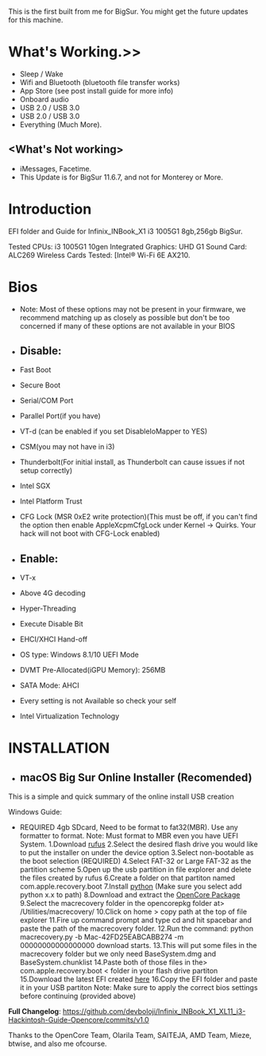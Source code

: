 This is the first built from me for BigSur.  You might get the future updates for this machine.

# What's Working.>>
- Sleep / Wake
- Wifi and Bluetooth (bluetooth file transfer works)
-  App Store (see post install guide for more info)
- Onboard audio
- USB 2.0 / USB 3.0
- USB 2.0 / USB 3.0
- Everything (Much More).

## <What's Not working>
* iMessages, Facetime.
* This Update is for BigSur 11.6.7, and not for Monterey or More.

# Introduction
EFI folder and Guide for Infinix_INBook_X1 i3 1005G1 8gb,256gb BigSur.

Tested CPUs: i3 1005G1 10gen
Integrated Graphics: UHD G1
Sound Card: ALC269
Wireless Cards Tested: [Intel® Wi-Fi 6E AX210.

# Bios
- Note: Most of these options may not be present in your firmware, we recommend matching up as closely as possible but don't be too concerned if many of these options are not available in your BIOS
- ## Disable:
- Fast Boot
- Secure Boot
- Serial/COM Port
- Parallel Port(if you have)
- VT-d (can be enabled if you set DisableIoMapper to YES)
- CSM(you may not have in i3)
- Thunderbolt(For initial install, as Thunderbolt can cause issues if not setup correctly)
- Intel SGX
- Intel Platform Trust
- CFG Lock (MSR 0xE2 write protection)(This must be off, if you can't find the option then enable AppleXcpmCfgLock under Kernel -> Quirks. Your hack will not boot with CFG-Lock enabled)

- ## Enable:
- VT-x
- Above 4G decoding
- Hyper-Threading
- Execute Disable Bit
- EHCI/XHCI Hand-off
- OS type: Windows 8.1/10 UEFI Mode
- DVMT Pre-Allocated(iGPU Memory): 256MB
- SATA Mode: AHCI
- Every setting is not Available so check your self
- Intel Virtualization Technology

# INSTALLATION
- ## macOS Big Sur Online Installer (Recomended)
This is a simple and quick summary of the online install USB creation

Windows Guide:
 - REQUIRED 4gb SDcard, Need to be format to fat32(MBR). Use any formatter to format.
 Note: Must format to MBR even you have UEFI System.
1.Download [rufus](https://rufus.ie/en/)
2.Select the desired flash drive you would like to put the installer on under the device option
3.Select non-bootable as the boot selection (REQUIRED)
4.Select FAT-32 or Large FAT-32 as the partition scheme
5.Open up the usb partition in file explorer and delete the files created by rufus
6.Create a folder on that partiton named com.apple.recovery.boot
7.Install [python](https://www.python.org/downloads/) (Make sure you select add python x.x to path)
8.Download and extract the [OpenCore Package](https://github.com/acidanthera/OpenCorePkg/releases)
9.Select the macrecovery folder in the opencorepkg folder at>  /Utilities/macrecovery/
10.Click on home > copy path at the top of file explorer
11.Fire up command prompt and type cd and hit spacebar and paste the path of the macrecovery folder.
12.Run the command:
 python macrecovery.py -b Mac-42FD25EABCABB274 -m 00000000000000000 
download starts.
13.This will put some files in the macrecovery folder but we only need BaseSystem.dmg and BaseSystem.chunklist
14.Paste both of those files in the> com.apple.recovery.boot < folder in your flash drive partiton
15.Download the latest EFI created [here](https://github.com/racka98/Lenovo-Thinkpad-T450-T450s-Hackintosh-Guide-Opencore/releases)
16.Copy the EFI folder and paste it in your USB partiton
Note: Make sure to apply the correct bios settings before continuing (provided above)

**Full Changelog**: https://github.com/devboloji/Infinix_INBook_X1_XL11_i3-Hackintosh-Guide-Opencore/commits/v1.0

Thanks to the OpenCore Team, Olarila Team, SAITEJA, AMD Team, Mieze, btwise, and also me ofcourse.

